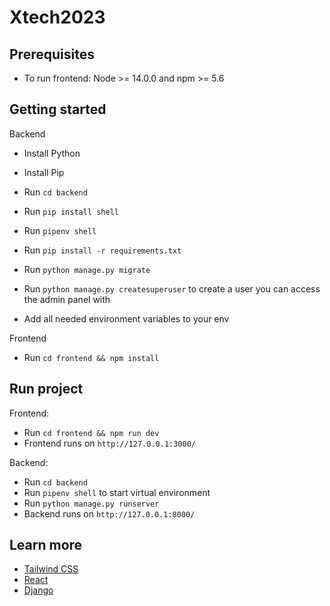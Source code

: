 # Xtech2023

## Prerequisites

* To run frontend: Node >= 14.0.0 and npm >= 5.6

## Getting started

Backend
* Install Python
* Install Pip
* Run `cd backend`
* Run `pip install shell`
* Run `pipenv shell`
* Run `pip install -r requirements.txt`
* Run `python manage.py migrate`
* Run `python manage.py createsuperuser` to create a user you can access the admin panel with

* Add all needed environment variables to your env

Frontend
* Run `cd frontend && npm install`

## Run project

Frontend:
* Run `cd frontend && npm run dev`
* Frontend runs on `http://127.0.0.1:3000/`

Backend:
* Run `cd backend`
* Run `pipenv shell` to start virtual environment
* Run `python manage.py runserver`
* Backend runs on `http://127.0.0.1:8000/`


## Learn more

* [Tailwind CSS](https://tailwindcss.com/docs/installation)
* [React](https://reactjs.org/docs/getting-started.html)
* [Django](https://docs.djangoproject.com/en/4.1/)